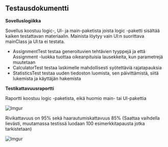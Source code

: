 ## Testausdokumentti

**Sovelluslogiikka**

Sovellus koostuu logic-, UI- ja main-paketista joista logic -paketti sisältää kaiken testattavan materiaalin. Mainista löytyy vain UI:n suorittava mainClass ja UI:ta ei testata.

* AssignmentTest testaa generoituvien tehtävien tyyppejä ja että Assignment -luokka tuottaa oikeanpituisia lausekkeita, kun parametrejä muutetaan
* CalculatorTest testaa laskimelle mahdollisesti syötettäviä rajatapauksia
* StatisticsTest testaa uuden tiedoston luomista, sen päivittämistä, siitä lukemista ja käyttäjän hakemista

**Testikattavuusraportti**

Raportti koostuu logic -paketista, eikä huomio main- tai UI-pakettia

![Imgur](https://i.imgur.com/Wy9WqHC.png)

Rivikattavuus on 95% sekä haarautumiskattavuus 85% (Saattaa vaihdella lievästi, muutamassa testissä luodaan 100 esimerkkitapausta jotka tarkistetaan)

![Imgur](https://i.imgur.com/E4Dhhh5.png)


